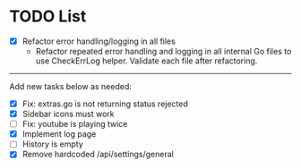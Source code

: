 # TODO List

- [x] Refactor error handling/logging in all files
  - Refactor repeated error handling and logging in all internal Go files to use CheckErrLog helper. Validate each file after refactoring.

---

Add new tasks below as needed:
- [x] Fix: extras.go is not returning status rejected
- [x] Sidebar icons must work
- [ ] Fix: youtube is playing twice
- [x] Implement log page
- [ ] History is empty
- [x] Remove hardcoded /api/settings/general
